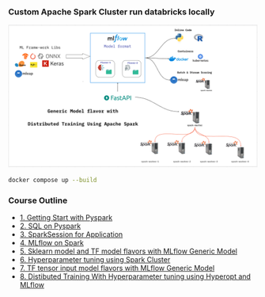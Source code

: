 ### Custom Apache Spark Cluster run databricks locally

![spark_image](./images/spark_cluster.png)

```bash
docker compose up --build
```


### Course Outline
- [1. Getting Start with Pyspark](./jobs/v1_getting_start.ipynb)
- [2. SQL on Pyspark](./jobs/v2_sql_on_spark.ipynb)
- [3. SparkSession for Application](./jobs/v3_sparkSession.ipynb)
- [4. MLflow on Spark](./jobs/v4_mlflow_onspark.ipynb)
- [5. Sklearn model and TF model flavors with MLflow Generic Model ](./jobs/mlflow_model_generic_flavor_1.ipynb)
- [6. Hyperparameter tuning using Spark Cluster ](./jobs/v6_hper_param.ipynb)
- [7. TF tensor input model flavors with MLflow Generic Model](./jobs/mlflow_model_generic_flavor_2.ipynb)
- [8. Distibuted Training With Hyperparameter tuning using Hyperopt and MLflow](./jobs/distibuted_trainingAnd_params_tuning_with_mlflow.ipynb)